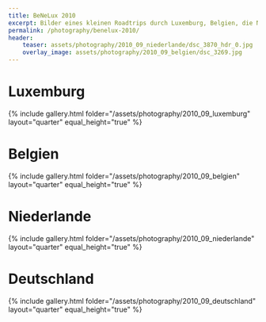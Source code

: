 ```yaml
---
title: BeNeLux 2010
excerpt: Bilder eines kleinen Roadtrips durch Luxemburg, Belgien, die Niederlande und Norddeutschland im September 2010.
permalink: /photography/benelux-2010/
header:
    teaser: assets/photography/2010_09_niederlande/dsc_3870_hdr_0.jpg
    overlay_image: assets/photography/2010_09_belgien/dsc_3269.jpg
---
```


# Luxemburg
{% include gallery.html folder="/assets/photography/2010_09_luxemburg" layout="quarter" equal_height="true" %}

# Belgien
{% include gallery.html folder="/assets/photography/2010_09_belgien" layout="quarter" equal_height="true" %}

# Niederlande
{% include gallery.html folder="/assets/photography/2010_09_niederlande" layout="quarter" equal_height="true" %}

# Deutschland
{% include gallery.html folder="/assets/photography/2010_09_deutschland" layout="quarter" equal_height="true" %}

